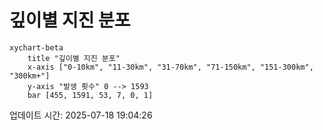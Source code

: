 # 깊이별 지진 분포

```mermaid
xychart-beta
    title "깊이별 지진 분포"
    x-axis ["0-10km", "11-30km", "31-70km", "71-150km", "151-300km", "300km+"]
    y-axis "발생 횟수" 0 --> 1593
    bar [455, 1591, 53, 7, 0, 1]
```

업데이트 시간: 2025-07-18 19:04:26
